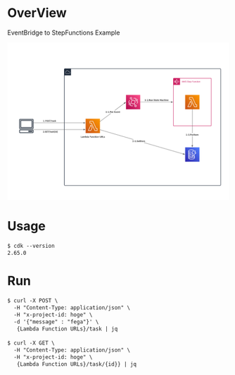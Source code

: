 # OverView

EventBridge to StepFunctions Example

![overview](./image.jpeg)

# Usage

```
$ cdk --version
2.65.0 
```

# Run

```
$ curl -X POST \
  -H "Content-Type: application/json" \
  -H "x-project-id: hoge" \
  -d '{"message" : "fega"}' \
   {Lambda Function URLs}/task | jq

$ curl -X GET \
  -H "Content-Type: application/json" \
  -H "x-project-id: hoge" \
   {Lambda Function URLs}/task/{id}} | jq
```